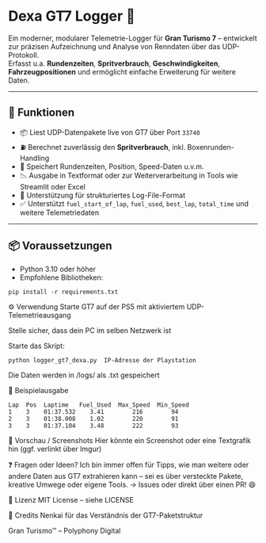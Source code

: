 # Dexa GT7 Logger 🏁

Ein moderner, modularer Telemetrie-Logger für **Gran Turismo 7** – entwickelt zur präzisen Aufzeichnung und Analyse von Renndaten über das UDP-Protokoll.  
Erfasst u.a. **Rundenzeiten**, **Spritverbrauch**, **Geschwindigkeiten**, **Fahrzeugpositionen** und ermöglicht einfache Erweiterung für weitere Daten.

---

## 🚀 Funktionen

- 📦 Liest UDP-Datenpakete live von GT7 über Port `33740`
- ⛽ Berechnet zuverlässig den **Spritverbrauch**, inkl. Boxenrunden-Handling
- 🏁 Speichert Rundenzeiten, Position, Speed-Daten u.v.m.
- 📉 Ausgabe in Textformat oder zur Weiterverarbeitung in Tools wie Streamlit oder Excel
- 📂 Unterstützung für strukturiertes Log-File-Format
- ✅ Unterstützt `fuel_start_of_lap`, `fuel_used`, `best_lap`, `total_time` und weitere Telemetriedaten

---

## 📦 Voraussetzungen

- Python 3.10 oder höher
- Empfohlene Bibliotheken:

```
pip install -r requirements.txt
```
⚙️ Verwendung
Starte GT7 auf der PS5 mit aktiviertem UDP-Telemetrieausgang

Stelle sicher, dass dein PC im selben Netzwerk ist

Starte das Skript:
```
python logger_gt7_dexa.py  IP-Adresse der Playstation 
```
Die Daten werden in /logs/ als .txt gespeichert

🧪 Beispielausgabe
```
Lap  Pos  Laptime   Fuel_Used  Max_Speed  Min_Speed
1    3    01:37.532    3.41        216        94
2    3    01:38.008    1.02        220        91  
3    3    01:37.104    3.48        222        93
```




📸 Vorschau / Screenshots
Hier könnte ein Screenshot oder eine Textgrafik hin (ggf. verlinkt über Imgur)

❓ Fragen oder Ideen?
Ich bin immer offen für Tipps, wie man weitere oder andere Daten aus GT7 extrahieren kann – sei es über versteckte Pakete, kreative Umwege oder eigene Tools.
→ Issues oder direkt über einen PR! 😄

📄 Lizenz
MIT License – siehe LICENSE

🙏 Credits
Nenkai für das Verständnis der GT7-Paketstruktur

Gran Turismo™ – Polyphony Digital

